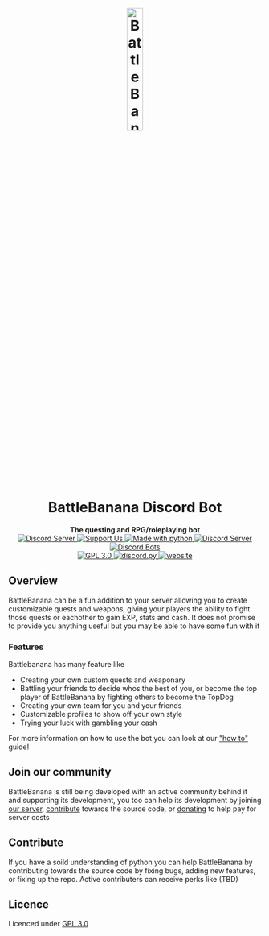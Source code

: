 <h1 align="center">
  <br>
  <a href="https://battlebanana.xyz"><img width="25%" src="https://github.com/DeveloperAnonymous/BattleBanana/blob/master/botimg/battlebanana_transparent.png" alt="BattleBanana"></a>
  <br>
  BattleBanana Discord Bot
  <br>
</h1>

<p align="center">
  <strong>The questing and RPG/roleplaying bot</strong><br>
  <a href="https://discord.gg/xCgnHzW">
    <img src="https://discordapp.com/api/guilds/431932271604400138/widget.png" alt="Discord Server">
  </a>
  <a href="https://patreon.com/developeranonymous">
    <img src="https://img.shields.io/badge/Donate-Patreon-F96854.svg?logo=patreon" alt="Support Us">
  </a>
  <a href="https://www.python.org/downloads/">
    <img src="https://img.shields.io/badge/Made%20With-Python%203.8-blue.svg?style=for-the-badge" alt="Made with python">
  </a>
  <a href="http://makeapullrequest.com">
    <img src="https://img.shields.io/badge/PRs-welcome-brightgreen.svg" alt="Discord Server">
  </a>
  <a href="https://top.gg/bot/464601463440801792">
    <img src="https://discordbots.org/api/widget/servers/464601463440801792.svg" alt="Discord Bots">
  </a> <br>
  <a href="https://www.gnu.org/licenses/gpl-3.0.en.html">
      <img src="https://img.shields.io/github/license/developeranonymous/battlebanana" alt="GPL 3.0">
  </a>
  <a href="https://github.com/Rapptz/discord.py/">
      <img src="https://img.shields.io/badge/discord-py-blue.svg" alt="discord.py">
  </a>
  <a href="https://battlebanana.xyz/">
      <img src="https://img.shields.io/website?down_color=lightgrey&down_message=offline&up_color=blue&up_message=online&url=https%3A%2F%2Fbattlebanana.xyz" alt="website">
  </a>
</p>

## Overview
BattleBanana can be a fun addition to your server allowing you to create customizable quests and weapons, giving your players the ability to fight those quests or eachother to gain EXP, stats and cash. It does not promise to provide you anything useful but you may be able to have some fun with it

### Features
Battlebanana has many feature like
- Creating your own custom quests and weaponary
- Battling your friends to decide whos the best of you, or become the top player of BattleBanana by fighting others to become the TopDog 
- Creating your own team for you and your friends
- Customizable profiles to show off your own style
- Trying your luck with gambling your cash

For more information on how to use the bot you can look at our ["how to"](https://battlebanana.xyz/howto/) guide!

## Join our community
BattleBanana is still being developed with an active community behind it and supporting its development, you too can help its development by joining [our server](https://battlebanana.xyz/support), [contribute](https://github.com/DeveloperAnonymous/BattleBanana#Contribute) towards the source code, or [donating](https://patreon.com/developeranonymous) to help pay for server costs

## Contribute 
If you have a soild understanding of python you can help BattleBanana by contributing towards the source code by fixing bugs, adding new features, or fixing up the repo.
Active contributers can receive perks like (TBD)

## Licence
Licenced under [GPL 3.0](https://www.gnu.org/licenses/gpl-3.0.en.html)
